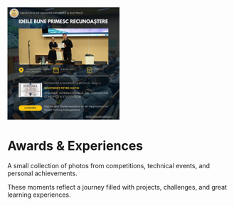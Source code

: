 <img src="./Presentation photo.jpg" alt="Presentation photo" width="50%" />

# Awards & Experiences

A small collection of photos from competitions, technical events, and personal achievements.

These moments reflect a journey filled with projects, challenges, and great learning experiences.
